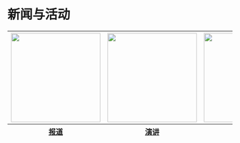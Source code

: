 <html>
   <head>
      <meta charset="utf-8">
   </head> 
   <body>
     <h1>新闻与活动</h1>
     <table>
         <thead>
             <tr>
                <th><img src="" width="200" height="200"></th>
                <th><img src="" width="200" height="200"></th>
                <th><img src="https://zhanbei521.github.io/97476017875882188.jpg" width="200" height="200"></th>
             </tr>
        </thead>
        <thead>
             <tr>
                <th><a href="">报道</a></th>
                <th><a href="">演讲</a></th>
                <th><a href="">学堂周报</a></th>
             </tr>
        </thead>
      </table>
   </body>
</html>
